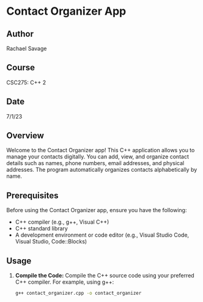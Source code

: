 # Contact Organizer App

## Author
Rachael Savage

## Course
CSC275: C++ 2


## Date
7/1/23

## Overview

Welcome to the Contact Organizer app! This C++ application allows you to manage your contacts digitally. You can add, view, and organize contact details such as names, phone numbers, email addresses, and physical addresses. The program automatically organizes contacts alphabetically by name.

## Prerequisites

Before using the Contact Organizer app, ensure you have the following:

- C++ compiler (e.g., g++, Visual C++)
- C++ standard library
- A development environment or code editor (e.g., Visual Studio Code, Visual Studio, Code::Blocks)

## Usage

1. **Compile the Code:** Compile the C++ source code using your preferred C++ compiler. For example, using g++:

   ```bash
   g++ contact_organizer.cpp -o contact_organizer
